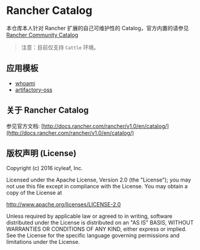 # Rancher Catalog

本仓库本人针对 Rancher 扩展的自己可维护性的 Catalog，官方内置的请参见 [Rancher Community Catalog](https://github.com/rancher/community-catalog/)

> 注意：目前仅支持 `Cattle` 环境。

## 应用模板

- [whoami](templates/whoami)
- [artifactory-oss](templates/artifactory-oss)

## 关于 Rancher Catalog

参见官方文档: [http://docs.rancher.com/rancher/v1.0/en/catalog/](http://docs.rancher.com/rancher/v1.0/en/catalog/)

## 版权声明 (License)

Copyright (c) 2016 icyleaf, Inc.

Licensed under the Apache License, Version 2.0 (the "License"); you may not use this file except in compliance with the License. You may obtain a copy of the License at

http://www.apache.org/licenses/LICENSE-2.0

Unless required by applicable law or agreed to in writing, software distributed under the License is distributed on an "AS IS" BASIS, WITHOUT WARRANTIES OR CONDITIONS OF ANY KIND, either express or implied. See the License for the specific language governing permissions and limitations under the License.